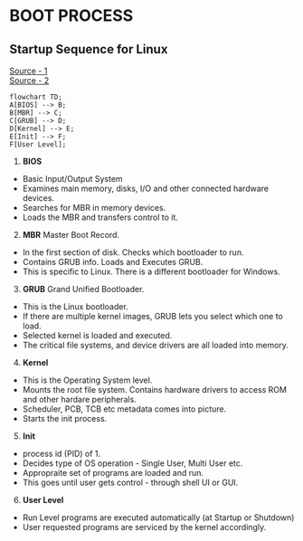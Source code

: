 # BOOT PROCESS
## Startup Sequence for Linux
[Source - 1](https://www.thegeekstuff.com/2011/02/linux-boot-process/) <br />
[Source - 2](https://www.knowledgehut.com/blog/web-development/booting-in-operating-system)

```mermaid
flowchart TD;
A[BIOS] --> B;
B[MBR] --> C;
C[GRUB] --> D;
D[Kernel] --> E;
E[Init] --> F;
F[User Level];
```

1. **BIOS**
* Basic Input/Output System
* Examines main memory, disks, I/O and other connected hardware devices.
* Searches for MBR in memory devices.
* Loads the MBR and transfers control to it.

2. **MBR** Master Boot Record.
* In the first section of disk. Checks which bootloader to run.
* Contains GRUB info. Loads and Executes GRUB.
* This is specific to Linux. There is a different bootloader for Windows.

3. **GRUB** Grand Unified Bootloader. 
* This is the Linux bootloader.
* If there are multiple kernel images, GRUB lets you select which one to load.
* Selected kernel is loaded and executed.
* The critical file systems, and device drivers are all loaded into memory. 

4. **Kernel**
* This is the Operating System level.
* Mounts the root file system. Contains hardware drivers to access ROM and other hardare peripherals.
* Scheduler, PCB, TCB etc metadata comes into picture.
* Starts the init process.

5. **Init**
* process id (PID) of 1.
* Decides type of OS operation - Single User, Multi User etc.
* Appropraite set of programs are loaded and run.
* This goes until user gets control - through shell UI or GUI.

6. **User Level**
* Run Level programs are executed automatically (at Startup or Shutdown)
* User requested programs are serviced by the kernel accordingly. 

